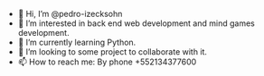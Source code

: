 - 👋 Hi, I’m @pedro-izecksohn
- 👀 I’m interested in back end web development and mind games development.
- 🌱 I’m currently learning Python.
- 💞️ I’m looking to some project to collaborate with it.
- 📫 How to reach me: By phone +552134377600

<!---
pedro-izecksohn/pedro-izecksohn is a ✨ special ✨ repository because its `README.md` (this file) appears on your GitHub profile.
You can click the Preview link to take a look at your changes.
--->
